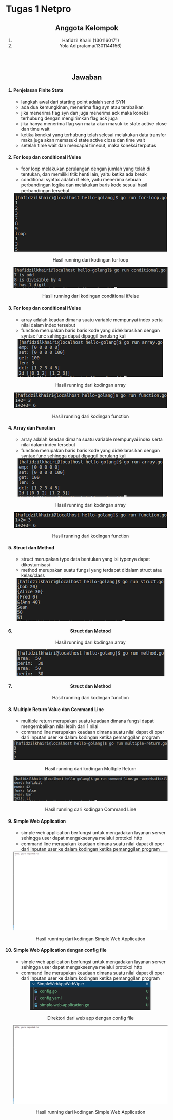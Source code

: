 <h1>Tugas 1 Netpro</h1>

<center>
<h2>Anggota Kelompok</h2>
<ol>
    <li>Hafidzil Khairi (1301160171)</li>
    <li>Yola Adipratama(1301144156)</li>
</ol>
<br/>
<br/>
<h2>Jawaban</h2>
</center>
<ol>

<h4><li>Penjelasan Finite State </li></h4>
<ul>
<li>langkah awal dari starting point adalah send SYN </li>
<li> ada dua kemungkinan, menerima flag syn atau terabaikan </li>
<li> jika menerima flag syn dan juga menerima ack maka koneksi terhubung dengan mengirimkan flag ack juga </li>
<li> jika hanya menerima flag syn maka akan masuk ke state active close dan time wait </li>
<li> ketika koneksi yang terhubung telah selesai melakukan data transfer maka juga akan memasuki state active close dan time wait </li>
<li> setelah time wait dan mencapai timeout, maka koneksi terputus </li>
</ul>

<h4><li>For loop dan conditional if/else </li></h4>
<ul>
<li>foor loop melakukan perulangan dengan jumlah yang telah di tentukan, dan memiliki titik henti lain, yaitu ketika ada break</li>
<li>conditional syntax adalah if else, yaitu menerima sebuah perbandingan logika dan melakukan baris kode sesuai hasil perbandingan tersebut</li>
</ul>
<center>
<img src="https://github.com/hafidzilkhairi/hello-golang/blob/task/Screenshots/for-loop.png?raw=true">
<p>Hasil running dari kodingan for loop</p>
<img src="https://github.com/hafidzilkhairi/hello-golang/blob/task/Screenshots/conditional.png?raw=true">
<p>Hasil running dari kodingan conditional if/else</p>
</center>

<h4><li>For loop dan conditional if/else</li></h4>
<ul>
<li>array adalah keadan dimana suatu variable mempunyai index serta nilai dalam index tersebut</li>
<li>function merupakan baris baris kode yang dideklarasikan dengan syntax func sehingga dapat dipaggil berulang kali</li>
</ul>
<center>
<img src="https://github.com/hafidzilkhairi/hello-golang/blob/task/Screenshots/array.png?raw=true">
<p>Hasil running dari kodingan array</p>
<img src="https://github.com/hafidzilkhairi/hello-golang/blob/task/Screenshots/function.png?raw=true">
<p>Hasil running dari kodingan function</p>
</center>

<h4><li>Array dan Function</li></h4>
<ul>
<li>array adalah keadan dimana suatu variable mempunyai index serta nilai dalam index tersebut</li>
<li>function merupakan baris baris kode yang dideklarasikan dengan syntax func sehingga dapat dipaggil berulang kali</li>
</ul>
<center>
<img src="https://github.com/hafidzilkhairi/hello-golang/blob/task/Screenshots/array.png?raw=true">
<p>Hasil running dari kodingan array</p>
<img src="https://github.com/hafidzilkhairi/hello-golang/blob/task/Screenshots/function.png?raw=true">
<p>Hasil running dari kodingan function</p>
</center>

<h4><li>Struct dan Method</li></h4>
<ul>
<li>struct merupakan type data bentukan yang isi typenya dapat dikostumisasi</li>
<li>method merupakan suatu fungsi yang terdapat didalam struct atau kelas/class</li>
</ul>
<center>
<img src="https://github.com/hafidzilkhairi/hello-golang/blob/task/Screenshots/struct.png?raw=true">
<h4><li>Struct dan Metnod</li></h4>
<p>Hasil running dari kodingan array</p>
<img src="https://github.com/hafidzilkhairi/hello-golang/blob/task/Screenshots/method.png?raw=true">
<h4><li>Struct dan Method</li></h4>
<p>Hasil running dari kodingan function</p>
</center>

<h4><li>Multiple Return Value dan Command Line</li></h4>
<ul>
<li>multiple return merupakan suatu keadaan dimana fungsi dapat mengembalikan nilai lebih dari 1 nilai</li>
<li>command line merupakan keadaan dimana suatu nilai dapat di oper dari inputan user ke dalam kodingan ketika pemanggilan program</li>
</ul>
<center>
<img src="https://github.com/hafidzilkhairi/hello-golang/blob/task/Screenshots/multiple-return.png?raw=true">
<p>Hasil running dari kodingan Multiple Return</p>
<img src="https://github.com/hafidzilkhairi/hello-golang/blob/task/Screenshots/command-line.png?raw=true">
<p>Hasil running dari kodingan Command Line</p>
</center>

<h4><li>Simple Web Application</li></h4>
<ul>
<li>simple web application berfungsi untuk mengadakan layanan server sehingga user dapat mengaksesnya melalui protokol http
</li>
<li>command line merupakan keadaan dimana suatu nilai dapat di oper dari inputan user ke dalam kodingan ketika pemanggilan program</li>
</ul>
<center>
<img src="https://github.com/hafidzilkhairi/hello-golang/blob/task/Screenshots/simple-web-application.png?raw=true">
<p>Hasil running dari kodingan Simple Web Application</p>
</center>

<h4><li>Simple Web Application dengan config file</li></h4>
<ul>
<li>simple web application berfungsi untuk mengadakan layanan server sehingga user dapat mengaksesnya melalui protokol http
</li>
<li>command line merupakan keadaan dimana suatu nilai dapat di oper dari inputan user ke dalam kodingan ketika pemanggilan program</li>
</ul>
<center>
<img src="https://github.com/hafidzilkhairi/hello-golang/blob/task/Screenshots/simple-web-application-with-viper.png?raw=true">
<p>Direktori dari web app dengan config file</p>
<img src="https://github.com/hafidzilkhairi/hello-golang/blob/task/Screenshots/simple-web-application.png?raw=true">
<p>Hasil running dari kodingan Simple Web Application</p>
</center>


</ol>
